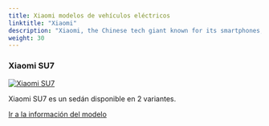 ```yaml
---
title: Xiaomi modelos de vehículos eléctricos
linktitle: "Xiaomi"
description: "Xiaomi, the Chinese tech giant known for its smartphones, has entered the electric vehicle (EV) market with the launch of its first EV, the Xiaomi SU7. The company has positioned the SU7 as a 'full-size high-performance eco-technology sedan' and has set an aggressive pricing strategy to compete in the highly saturated EV market"
weight: 30
---
```

<!-- markdownlint-disable MD033 -->
<!-- markdownlint-disable MD010 -->


<div class="container p-3 mb-4 bg-body-tertiary rounded border">
<h3> Xiaomi SU7</h3>
	<div class="row">
		<div class="col col-12 col-md-6">
			<a href="su7"><img src="https://media.evkx.net/multimedia/models/xiaomi/su7/su7_max/main_1_st.jpg" class="img-fluid" alt="Xiaomi SU7" ></a>
		</div>
		<div class="col col-12 col-md-6">
<p>
Xiaomi SU7 es un sedán disponible en 2 variantes.
</p>
	<a href="su7/" class="btn btn-outline-primary" role="button">Ir a la información del modelo</a>
		</div>
	</div>
</div>
